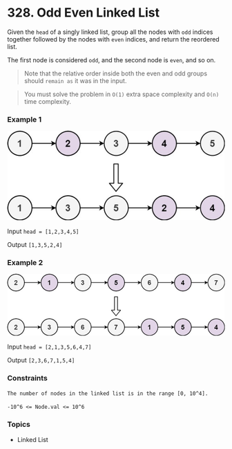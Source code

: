# 328. Odd Even Linked List

Given the `head` of a singly linked list, group all the nodes with `odd` indices together followed by the nodes with `even` indices, and return the reordered list.

The first node is considered `odd`, and the second node is `even`, and so on.

> Note that the relative order inside both the even and odd groups should `remain as` it was in the input.

> You must solve the problem in `O(1)` extra space complexity and `O(n)` time complexity.


### Example 1

<img src="oddeven-linked-list.jpg" alt="Linked List" />

Input `head = [1,2,3,4,5]`

Output `[1,3,5,2,4]`


### Example 2

<img src="oddeven2-linked-list.jpg" alt="Linked List" />

Input `head = [2,1,3,5,6,4,7]`

Output `[2,3,6,7,1,5,4]`
 

### Constraints

`The number of nodes in the linked list is in the range [0, 10^4].`

`-10^6 <= Node.val <= 10^6`


### Topics
- Linked List